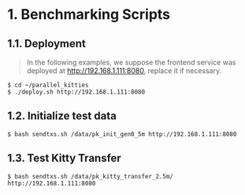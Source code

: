 # 1. Benchmarking Scripts

## 1.1. Deployment

> In the following examples, we suppose the frontend service was deployed at http://192.168.1.111:8080, replace it if necessary.

```shell
$ cd ~/parallel_kitties
$ ./deploy.sh http://192.168.1.111:8080
```

## 1.2. Initialize test data

```shell
$ bash sendtxs.sh /data/pk_init_gen0_5m http://192.168.1.111:8080
```

## 1.3. Test Kitty Transfer

```shell
$ bash sendtxs.sh /data/pk_kitty_transfer_2.5m/ http://192.168.1.111:8080
```
